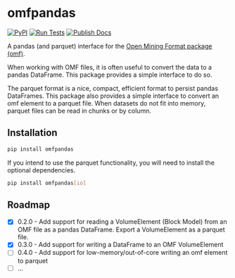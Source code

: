 # omfpandas

[![PyPI](https://img.shields.io/pypi/v/omfpandas.svg?logo=python&logoColor=white)](https://pypi.org/project/omfpandas/)
[![Run Tests](https://github.com/Elphick/omfpandas/actions/workflows/poetry_build_and_test.yml/badge.svg?branch=main)](https://github.com/Elphick/omfpandas/actions/workflows/poetry_build_and_test.yml)
[![Publish Docs](https://github.com/Elphick/omfpandas/actions/workflows/poetry_sphinx_docs_to_gh_pages.yml/badge.svg?branch=main)](https://github.com/Elphick/omfpandas/actions/workflows/poetry_sphinx_docs_to_gh_pages.yml)

A pandas (and parquet) interface for the [Open Mining Format package (omf)](https://omf.readthedocs.io/en/latest/).

When working with OMF files, it is often useful to convert the data to a pandas DataFrame.
This package provides a simple interface to do so.

The parquet format is a nice, compact, efficient format to persist pandas DataFrames.
This package also provides a simple interface to convert an omf element to a parquet file.
When datasets do not fit into memory, parquet files can be read in chunks or by column.

## Installation

```bash
pip install omfpandas
```

If you intend to use the parquet functionality, you will need to install the optional dependencies.

```bash
pip install omfpandas[io]
```

## Roadmap

- [x] 0.2.0 - Add support for reading a VolumeElement (Block Model) from an OMF file as a pandas DataFrame. 
  Export a VolumeElement as a parquet file.
- [x] 0.3.0 - Add support for writing a DataFrame to an OMF VolumeElement
- [ ] 0.4.0 - Add support for low-memory/out-of-core writing an omf element to parquet
- [ ] ...
